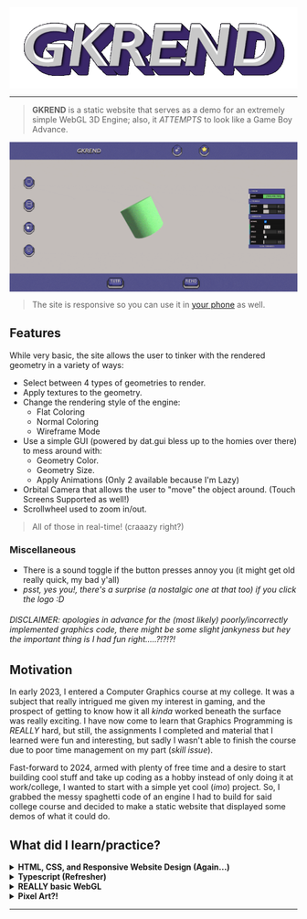 

<p align="center">
  <a href="gabokatta.github.io/gkrend/"><img align="center" src="https://raw.githubusercontent.com/gabokatta/gkrend/main/media/GKREND-13-1-2024.gif"></a>
</p>

---

> **GKREND** is a static website that serves as a demo for an extremely simple WebGL 3D Engine; also, it _ATTEMPTS_ to look like a Game Boy Advance.

<p align="center">
  <img align="center" src="https://raw.githubusercontent.com/gabokatta/gkrend/main/media/demo_finished_desktop.gif">
</p>

> The site is responsive so you can use it in [your phone](https://github.com/gabokatta/gkrend/blob/main/media/demo_finished_mobile.gif) as well.



## **Features**

While very basic, the site allows the user to tinker with the rendered geometry in a variety of ways:

- Select between 4 types of geometries to render.
- Apply textures to the geometry.
- Change the rendering style of the engine:
  - Flat Coloring
  - Normal Coloring
  - Wireframe Mode
- Use a simple GUI (powered by dat.gui bless up to the homies over there) to mess around with:
  - Geometry Color.
  - Geometry Size.
  - Apply Animations (Only 2 available because I'm Lazy)
- Orbital Camera that allows the user to "move" the object around. (Touch Screens Supported as well!)
- Scrollwheel used to zoom in/out.

> All of those in real-time! (craaazy right?)

### **Miscellaneous**

- There is a sound toggle if the button presses annoy you (it might get old really quick, my bad y'all)
- _psst, yes you!, there's a surprise (a nostalgic one at that too) if you click the logo :D_

###### _DISCLAIMER: apologies in advance for the (most likely) poorly/incorrectly implemented graphics code, there might be some slight jankyness but hey the important thing is I had fun right.....?!?!?!_

## **Motivation**

In early 2023, I entered a Computer Graphics course at my college. It was a subject that really intrigued me given my interest in gaming, and the prospect of getting to know how it all _kinda_ worked beneath the surface was really exciting. I have now come to learn that Graphics Programming is _REALLY_ hard, but still, the assignments I completed and material that I learned were fun and interesting, but sadly I wasn't able to finish the course due to poor time management on my part (_skill issue_).

Fast-forward to 2024, armed with plenty of free time and a desire to start building cool stuff and take up coding as a hobby instead of only doing it at work/college, I wanted to start with a simple yet cool (_imo_) project. So, I grabbed the messy spaghetti code of an engine I had to build for said college course and decided to make a static website that displayed some demos of what it could do.

## **What did I learn/practice?**

<details>
<summary>
<b>HTML, CSS, and Responsive Website Design (Again...)</b>
</summary>
<p>

> As a back-end developer, the thought of touching anything that had to do with the front-end made me shiver. What little experience I had with it came from those "_Become a Full-Stack Developer in 2 WEEKS!!!11!_ " boot camps that I did when I started coding, and frankly, I hardly remembered anything.

> So I decided to use this as an excuse to properly make something I'm happy with and that looks decent. After struggling with CSS for a bit, I quickly hit the ball running and realized I _kinda_ enjoyed seeing my vision for the website come to life. I added the bonus challenge on myself to make it responsive and it surprisingly worked.

> Also, as I move forward into other projects, relearning the fundamentals of **HTML** and **CSS** allows me to use frameworks for both of them more effectively.

</p>
</details>

<details>
<summary>
<b>Typescript (Refresher) </b>
</summary>
<p>

> Not my first rodeo with the language, but certainly not one I use often; I write mostly enterprise code (Java), so it was a nice change of pace, and the opportunity to practice another tool in my repertoire is always welcome. (I'm still kinda scared of the stuff this language and even more so Javascript lets you do)

</p>
</details>

<details>
<summary>
<b>REALLY basic WebGL</b>
</summary>
<p>

> Learning the fundamentals of graphics programming was challenging but fulfilling. I'm not sure if I'll ever do something with it again, but now that I know the basics, I'm looking forward to using more streamlined tools such as **ThreeJS** if I ever want to render 3D objects into a website.

</p>
</details>

<details>
<summary>
<b>Pixel Art?!</b>
</summary>
<p>

> Making the buttons match the aesthetic kinda forced me to dabble into some pixelart, so using Aseprite I tried to make some decent buttons!

</p>
</details>

---
